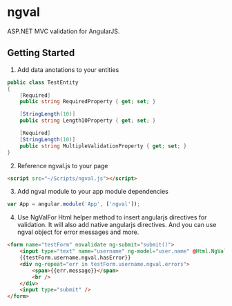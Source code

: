 ngval
=====

ASP.NET MVC validation for AngularJS.
## Getting Started
1. Add data anotations to your entities

```c#
public class TestEntity
{
    [Required]
    public string RequiredProperty { get; set; }

    [StringLength(10)]
    public string Length10Property { get; set; }

    [Required]
    [StringLength(10)]
    public string MultipleValidationProperty { get; set; }
}
```
2. Reference ngval.js to your page

```html
<script src="~/Scripts/ngval.js"></script>
```

3. Add ngval module to your app module dependencies

```javascript
var App = angular.module('App', ['ngval']);
```

4. Use NgValFor Html helper method to insert angularjs directives for validation. It will also add native angularjs directives. And you can use ngval object for error messages and more.

```html
<form name="testForm" novalidate ng-submit="submit()">
    <input type="text" name="username" ng-model="user.name" @Html.NgValFor(u => u.RequiredProperty) />
    {{testForm.username.ngval.hasError}}
    <div ng-repeat="err in testForm.username.ngval.errors">
        <span>{{err.message}}</span>
        <br />
    </div>
    <input type="submit" />
</form>
```
